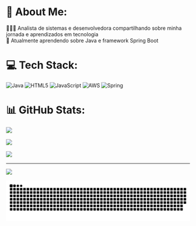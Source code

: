 # 💫 About Me:
👩🏻‍💻   Analista de sistemas e desenvolvedora compartilhando sobre minha jornada e aprendizados em tecnologia<br>🌱   Atualmente aprendendo sobre Java e framework Spring Boot


# 💻 Tech Stack:
![Java](https://img.shields.io/badge/java-%23ED8B00.svg?style=for-the-badge&logo=openjdk&logoColor=white) ![HTML5](https://img.shields.io/badge/html5-%23E34F26.svg?style=for-the-badge&logo=html5&logoColor=white) ![JavaScript](https://img.shields.io/badge/javascript-%23323330.svg?style=for-the-badge&logo=javascript&logoColor=%23F7DF1E) ![AWS](https://img.shields.io/badge/AWS-%23FF9900.svg?style=for-the-badge&logo=amazon-aws&logoColor=white) ![Spring](https://img.shields.io/badge/spring-%236DB33F.svg?style=for-the-badge&logo=spring&logoColor=white)
# 📊 GitHub Stats:
![](https://github-readme-stats.vercel.app/api?username=c4rolanne&theme=dark&hide_border=false&include_all_commits=false&count_private=false)<br/>

![](https://github-readme-streak-stats.herokuapp.com/?user=c4rolanne&theme=dark&hide_border=false)<br/>

![](https://github-readme-stats.vercel.app/api/top-langs/?username=c4rolanne&theme=dark&hide_border=false&include_all_commits=false&count_private=false&layout=compact)

---
[![](https://visitcount.itsvg.in/api?id=c4rolanne&icon=0&color=0)](https://visitcount.itsvg.in)

<picture align="center">
  <source media="(prefers-color-scheme: dark)" srcset="https://raw.githubusercontent.com/C4rolanne/C4rolanne/output/github-contribution-grid-snake-dark.svg">
  <source media="(prefers-color-scheme: light)" srcset="https://raw.githubusercontent.com/C4rolanne/C4rolanne/output/github-contribution-grid-snake-dark.svg">
  <img align="center" alt="github contribution grid snake animation" src="https://raw.githubusercontent.com/C4rolanne/C4rolanne/output/github-contribution-grid-snake.svg">
</picture>

<!-- Proudly created with GPRM ( https://gprm.itsvg.in ) -->
